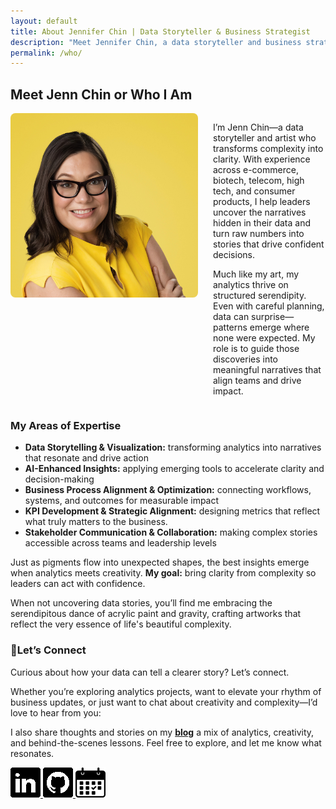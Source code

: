 ```yaml
---
layout: default
title: About Jennifer Chin | Data Storyteller & Business Strategist
description: "Meet Jennifer Chin, a data storyteller and business strategist who transforms complex information into clear narratives that drive confident decisions."
permalink: /who/
---
```


## Meet Jenn Chin or Who I Am
<div style="display: flex; align-items: flex-start; gap: 1.5rem; flex-wrap: wrap;">
  <img src="/assets/images/linkedinbiocrop.jpeg" alt="Jenn Chin headshot" style="width: 100%; max-width: 300px; height: auto; border-radius: 8px; align-self: flex-start;">
  
  <div style="flex: 1;">  
    <p>I’m Jenn Chin—a data storyteller and artist who transforms complexity into clarity. With experience across e-commerce, biotech, telecom, high tech, and consumer products, I help leaders uncover the narratives hidden in their data and turn raw numbers into stories that drive confident decisions.</p>
    <p>Much like my art, my analytics thrive on structured serendipity. Even with careful planning, data can surprise—patterns emerge where none were expected. My role is to guide those discoveries into meaningful narratives that align teams and drive impact.</p>
    
  </div>
</div>

### My Areas of Expertise

- **Data Storytelling & Visualization:** transforming analytics into narratives that resonate and drive action 
- **AI-Enhanced Insights:** applying emerging tools to accelerate clarity and decision-making 
- **Business Process Alignment & Optimization:** connecting workflows, systems, and outcomes for measurable impact  
- **KPI Development & Strategic Alignment:** designing metrics that reflect what truly matters to the business. 
- **Stakeholder Communication & Collaboration:** making complex stories accessible across teams and leadership levels 

Just as pigments flow into unexpected shapes, the best insights emerge when analytics meets creativity. **My goal:** bring clarity from complexity so leaders can act with confidence.  

When not uncovering data stories, you’ll find me embracing the serendipitous dance of acrylic paint and gravity, crafting artworks that reflect the very essence of life's beautiful complexity.

### 👋Let’s Connect

Curious about how your data can tell a clearer story? Let’s connect.  

Whether you’re exploring analytics projects, want to elevate your rhythm of business updates, or just want to chat about creativity and complexity—I’d love to hear from you:

I also share thoughts and stories on my **[blog](/pages/why.md)** a mix of analytics, creativity, and behind-the-scenes lessons. Feel free to explore, and let me know what resonates.

<div class="social-icons">
  <a href="https://linkedin.com/in/jennchin" target="_blank" aria-label="LinkedIn profile: Jennifer Chin">
    <img src="/assets/images/social/linkedin.png" alt="LinkedIn logo" />
  </a>
  <a href="https://github.com/SheHasMoxie" target="_blank" aria-label="GitHub profile: SheHasMoxie">
    <img src="/assets/images/social/github.png" alt="GitHub logo" />
  </a>
  <a href="https://cal.com/jennchin" target="_blank" aria-label="Schedule a meeting with Jennifer Chin">
    <img src="/assets/images/social/calendar.png" alt="Calendar icon for booking a chat" />
  </a>
</div>
